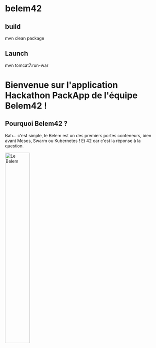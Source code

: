 # belem42

## build
mvn clean package

## Launch
mvn tomcat7:run-war


# Bienvenue sur l'application Hackathon PackApp de l'équipe Belem42 !

## Pourquoi Belem42 ?
Bah... c'est simple, le Belem est un des premiers portes conteneurs, bien avant Mesos, Swarm ou Kubernetes ! Et 42 car c'est la réponse à la question.

 <img src="https://raw.githubusercontent.com/bnpinel/belem42/master/readme/belem.png"
     alt="Le Belem"
     width="40%" />